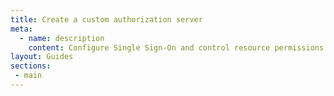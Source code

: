 ```yaml
---
title: Create a custom authorization server
meta:
  - name: description
    content: Configure Single Sign-On and control resource permissions for an OAuth app.
layout: Guides
sections:
 - main
---
```

